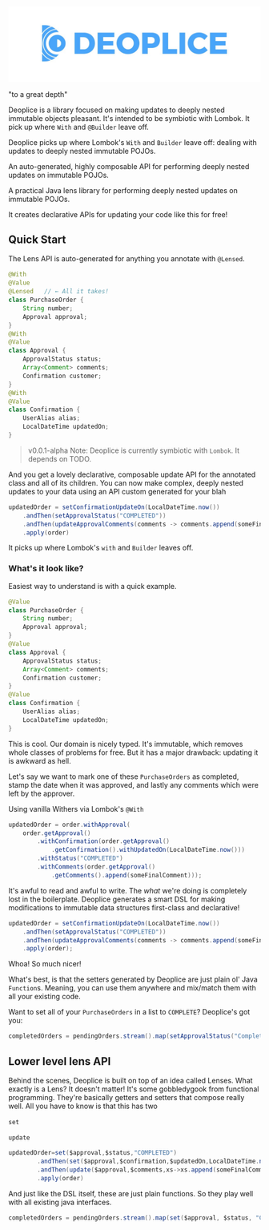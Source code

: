 ![Deploice logo](https://github.com/chriskiehl/Deoplice/raw/master/images/logo-cropped.jpg)


"to a great depth"

Deoplice is a library focused on making updates to deeply nested immutable objects pleasant. It's intended to be symbiotic with Lombok. It pick up where `With` and `@Builder` leave off. 



Deoplice picks up where Lombok's `With` and `Builder` leave off: dealing with updates to deeply nested immutable POJOs. 

An auto-generated, highly composable API for performing deeply nested updates on immutable POJOs. 

A practical Java lens library for performing deeply nested updates on immutable POJOs.

It creates declarative APIs for updating your code like this for free!   


## Quick Start 

The Lens API is auto-generated for anything you annotate with `@Lensed`. 

```java
@With
@Value
@Lensed   // ← All it takes!
class PurchaseOrder {
    String number; 
    Approval approval; 
}
@With
@Value
class Approval {
    ApprovalStatus status;
    Array<Comment> comments; 
    Confirmation customer;
}
@With
@Value
class Confirmation {
    UserAlias alias; 
    LocalDateTime updatedOn; 
}
```

>v0.0.1-alpha Note: Deoplice is currently symbiotic with `Lombok`. It depends on TODO. 

And you get a lovely declarative, composable update API for the annotated class and all of its children. You can now make complex, deeply nested updates to your data using an API custom generated for your blah   

```java
updatedOrder = setConfirmationUpdateOn(LocalDateTime.now())
    .andThen(setApprovalStatus("COMPLETED"))
    .andThen(updateApprovalComments(comments -> comments.append(someFinalComment))
    .apply(order)
```


 

It picks up where Lombok's `with` and `Builder` leaves off. 

### What's it look like? 

Easiest way to understand is with a quick example. 

```java
@Value
class PurchaseOrder {
    String number; 
    Approval approval; 
}
@Value
class Approval {
    ApprovalStatus status;
    Array<Comment> comments; 
    Confirmation customer;
}
@Value
class Confirmation {
    UserAlias alias; 
    LocalDateTime updatedOn; 
}
```

This is cool. Our domain is nicely typed. It's immutable, which removes whole classes of problems for free. But it has a major drawback: updating it is awkward as hell.

Let's say we want to mark one of these `PurchaseOrders` as completed, stamp the date when it was approved, and lastly any comments which were left by the approver. 

Using vanilla Withers via Lombok's `@With`

```java
updatedOrder = order.withApproval(
    order.getApproval()
        .withConfirmation(order.getApproval()
            .getConfirmation().withUpdatedOn(LocalDateTime.now()))
        .withStatus("COMPLETED")
        .withComments(order.getApproval()
            .getComments().append(someFinalComment)));
```

It's awful to read and awful to write. The _what_ we're doing is completely lost in the boilerplate. Deoplice generates a smart DSL for making modifications to immutable data structures first-class and declarative! 


```java 
updatedOrder = setConfirmationUpdateOn(LocalDateTime.now())
    .andThen(setApprovalStatus("COMPLETED"))
    .andThen(updateApprovalComments(comments -> comments.append(someFinalComment))
    .apply(order); 
```

Whoa! So much nicer! 

What's best, is that the setters generated by Deoplice are just plain ol' Java `Function`s. Meaning, you can use them anywhere and mix/match them with all your existing code.

Want to set all of your `PurchaseOrders` in a list to `COMPLETE`? Deoplice's got you: 

```java
completedOrders = pendingOrders.stream().map(setApprovalStatus("Completed")).toList(); 
```

## Lower level lens API

Behind the scenes, Deoplice is built on top of an idea called Lenses. What exactly is a Lens? It doesn't matter! It's some gobbledygook from functional programming. They're basically getters and setters that compose really well. All you have to know is that this has two



```set```

```update```


```java
updatedOrder=set($approval,$status,"COMPLETED")
        .andThen(set($approval,$confirmation,$updatedOn,LocalDateTime.now()))
        .andThen(update($approval,$comments,xs->xs.append(someFinalComment)))
        .apply(order)
```

And just like the DSL itself, these are just plain functions. So they play well with all existing java interfaces. 

```java 
completedOrders = pendingOrders.stream().map(set($approval, $status, "COMPLETED")).toList(); 
```


